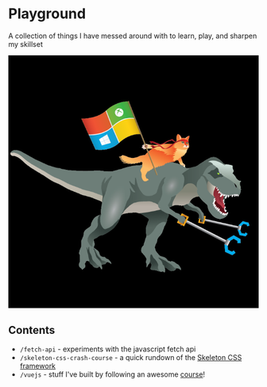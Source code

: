 # Playground
A collection of things I have messed around with to learn, play, and sharpen my skillset

![](super-powers-activated.png)

## Contents
* `/fetch-api` - experiments with the javascript fetch api
* `/skeleton-css-crash-course` - a quick rundown of the [Skeleton CSS framework](https://github.com/dhg/Skeleton)
* `/vuejs` - stuff I've built by following an awesome [course](https://www.udemy.com/course/vuejs-2-the-complete-guide/)!